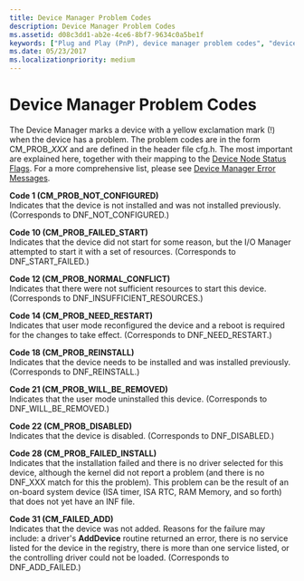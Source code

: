 ```yaml
---
title: Device Manager Problem Codes
description: Device Manager Problem Codes
ms.assetid: d08c3dd1-ab2e-4ce6-8bf7-9634c0a5be1f
keywords: ["Plug and Play (PnP), device manager problem codes", "device manager problem codes", "CM_PROB_XXX"]
ms.date: 05/23/2017
ms.localizationpriority: medium
---
```


# Device Manager Problem Codes


The Device Manager marks a device with a yellow exclamation mark (!) when the device has a problem. The problem codes are in the form CM\_PROB\_*XXX* and are defined in the header file cfg.h. The most important are explained here, together with their mapping to the [Device Node Status Flags](device-node-status-flags.md). For a more comprehensive list, please see [Device Manager Error Messages](../install/device-manager-error-messages.md).

<span id="Code_1__CM_PROB_NOT_CONFIGURED_"></span><span id="code_1__cm_prob_not_configured_"></span><span id="CODE_1__CM_PROB_NOT_CONFIGURED_"></span>**Code 1 (CM\_PROB\_NOT\_CONFIGURED)**  
Indicates that the device is not installed and was not installed previously. (Corresponds to DNF\_NOT\_CONFIGURED.)

<span id="Code_10__CM_PROB_FAILED_START_"></span><span id="code_10__cm_prob_failed_start_"></span><span id="CODE_10__CM_PROB_FAILED_START_"></span>**Code 10 (CM\_PROB\_FAILED\_START)**  
Indicates that the device did not start for some reason, but the I/O Manager attempted to start it with a set of resources. (Corresponds to DNF\_START\_FAILED.)

<span id="Code_12__CM_PROB_NORMAL_CONFLICT_"></span><span id="code_12__cm_prob_normal_conflict_"></span><span id="CODE_12__CM_PROB_NORMAL_CONFLICT_"></span>**Code 12 (CM\_PROB\_NORMAL\_CONFLICT)**  
Indicates that there were not sufficient resources to start this device. (Corresponds to DNF\_INSUFFICIENT\_RESOURCES.)

<span id="Code_14__CM_PROB_NEED_RESTART_"></span><span id="code_14__cm_prob_need_restart_"></span><span id="CODE_14__CM_PROB_NEED_RESTART_"></span>**Code 14 (CM\_PROB\_NEED\_RESTART)**  
Indicates that user mode reconfigured the device and a reboot is required for the changes to take effect. (Corresponds to DNF\_NEED\_RESTART.)

<span id="Code_18__CM_PROB_REINSTALL_"></span><span id="code_18__cm_prob_reinstall_"></span><span id="CODE_18__CM_PROB_REINSTALL_"></span>**Code 18 (CM\_PROB\_REINSTALL)**  
Indicates that the device needs to be installed and was installed previously. (Corresponds to DNF\_REINSTALL.)

<span id="Code_21__CM_PROB_WILL_BE_REMOVED_"></span><span id="code_21__cm_prob_will_be_removed_"></span><span id="CODE_21__CM_PROB_WILL_BE_REMOVED_"></span>**Code 21 (CM\_PROB\_WILL\_BE\_REMOVED)**  
Indicates that the user mode uninstalled this device. (Corresponds to DNF\_WILL\_BE\_REMOVED.)

<span id="Code_22__CM_PROB_DISABLED_"></span><span id="code_22__cm_prob_disabled_"></span><span id="CODE_22__CM_PROB_DISABLED_"></span>**Code 22 (CM\_PROB\_DISABLED)**  
Indicates that the device is disabled. (Corresponds to DNF\_DISABLED.)

<span id="Code_28__CM_PROB_FAILED_INSTALL_"></span><span id="code_28__cm_prob_failed_install_"></span><span id="CODE_28__CM_PROB_FAILED_INSTALL_"></span>**Code 28 (CM\_PROB\_FAILED\_INSTALL)**  
Indicates that the installation failed and there is no driver selected for this device, although the kernel did not report a problem (and there is no DNF\_XXX match for this the problem). This problem can be the result of an on-board system device (ISA timer, ISA RTC, RAM Memory, and so forth) that does not yet have an INF file.

<span id="Code_31__CM_FAILED_ADD_"></span><span id="code_31__cm_failed_add_"></span><span id="CODE_31__CM_FAILED_ADD_"></span>**Code 31 (CM\_FAILED\_ADD)**  
Indicates that the device was not added. Reasons for the failure may include: a driver's **AddDevice** routine returned an error, there is no service listed for the device in the registry, there is more than one service listed, or the controlling driver could not be loaded. (Corresponds to DNF\_ADD\_FAILED.)

 

 





